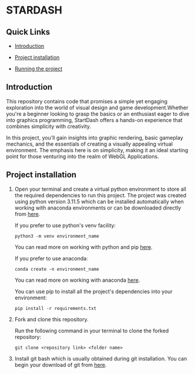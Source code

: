 <link rel="stylesheet" href="https://cdnjs.cloudflare.com/ajax/libs/font-awesome/5.15.3/css/all.min.css">

# STARDASH

## Quick Links

- [Introduction](https://github.com/myles4321/stardash#introduction)

- [Project installation](https://github.com/myles4321/stardash#project-installation)

- [Running the project](https://github.com/myles4321/stardash#running-the-project)


## Introduction

This repository contains code that promises a simple yet engaging exploration into the world of visual design and game development.Whether you're a beginner looking to grasp the basics or an enthusiast eager to dive into graphics programming, StartDash offers a hands-on experience that combines simplicity with creativity.

In this project, you'll gain insights into graphic rendering, basic gameplay mechanics, and the essentials of creating a visually appealing virtual environment. The emphasis here is on simplicity, making it an ideal starting point for those venturing into the realm of WebGL Applications.

## Project installation

1. Open your terminal and create a virtual python environment to store all the required dependencies to run this project. The project was created using python version 3.11.5 which can be installed automatically when working with anaconda environments or can be downloaded directly from [here](https://www.python.org/ftp/python/3.11.5/python-3.11.5-amd64.exe).

   If you prefer to use python's venv facility:

   ```
   python3 -m venv environment_name
   ```

   You can read more on working with python and pip [here](https://packaging.python.org/en/latest/guides/installing-using-pip-and-virtual-environments/).

   If you prefer to use anaconda:

   ```
   conda create -n environment_name
   ```

   You can read more on working with anaconda [here](https://docs.anaconda.com/free/navigator/tutorials/index.html).

   You can use pip to install all the project's dependencies into your environment:

   ```
   pip install -r requirements.txt
   ```

2. Fork and clone this repository.

   Run the following command in your terminal to clone the forked repository:

   ```{code}
   git clone <repository link> <folder name>
   ```
3. Install git bash which is usually obtained during git installation. You can begin your download of git from [here](https://git-scm.com/downloads).

